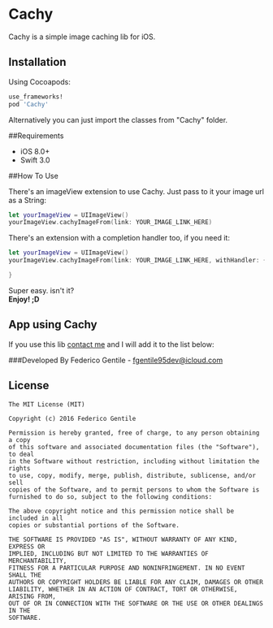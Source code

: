 # Cachy

Cachy is a simple image caching lib for iOS.


## Installation
Using Cocoapods:
```ruby
use_frameworks!
pod 'Cachy'
```
Alternatively you can just import the classes from "Cachy" folder.

##Requirements
- iOS 8.0+ 
- Swift 3.0

##How To Use

There's an imageView extension to use Cachy. Just pass to it your image url as a String:

```Swift
let yourImageView = UIImageView()
yourImageView.cachyImageFrom(link: YOUR_IMAGE_LINK_HERE)
```

There's an extension with a completion handler too, if you need it:

```Swift
let yourImageView = UIImageView()
yourImageView.cachyImageFrom(link: YOUR_IMAGE_LINK_HERE, withHandler: { (success) in

}
```

Super easy. isn't it?</br>
**Enjoy! ;D**

## App using Cachy
If you use this lib [contact me](mailto:fgentile95dev@icloud.com?subject=Cachy) and I will add it to the list below:

###Developed By
Federico Gentile - [fgentile95dev@icloud.com](mailto:fgentile95dev@icloud.com)

## License
```
The MIT License (MIT)

Copyright (c) 2016 Federico Gentile

Permission is hereby granted, free of charge, to any person obtaining a copy
of this software and associated documentation files (the "Software"), to deal
in the Software without restriction, including without limitation the rights
to use, copy, modify, merge, publish, distribute, sublicense, and/or sell
copies of the Software, and to permit persons to whom the Software is
furnished to do so, subject to the following conditions:

The above copyright notice and this permission notice shall be included in all
copies or substantial portions of the Software.

THE SOFTWARE IS PROVIDED "AS IS", WITHOUT WARRANTY OF ANY KIND, EXPRESS OR
IMPLIED, INCLUDING BUT NOT LIMITED TO THE WARRANTIES OF MERCHANTABILITY,
FITNESS FOR A PARTICULAR PURPOSE AND NONINFRINGEMENT. IN NO EVENT SHALL THE
AUTHORS OR COPYRIGHT HOLDERS BE LIABLE FOR ANY CLAIM, DAMAGES OR OTHER
LIABILITY, WHETHER IN AN ACTION OF CONTRACT, TORT OR OTHERWISE, ARISING FROM,
OUT OF OR IN CONNECTION WITH THE SOFTWARE OR THE USE OR OTHER DEALINGS IN THE
SOFTWARE.
```
